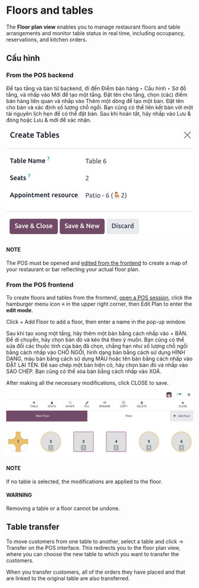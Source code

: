 # Floors and tables

The **Floor plan view** enables you to manage restaurant floors and table arrangements and monitor
table status in real time, including occupancy, reservations, and kitchen orders.

## Cấu hình

### From the POS backend

Để tạo tầng và bàn từ backend, đi đến Điểm bán hàng ‣ Cấu hình ‣ Sơ đồ tầng, và nhấp vào Mới để tạo một tầng. Đặt tên cho tầng, chọn (các) điểm bán hàng liên quan và nhấp vào Thêm một dòng để tạo một bàn. Đặt tên cho bàn và xác định số lượng chỗ ngồi. Bạn cũng có thể liên kết bàn với một tài nguyên lịch hẹn để có thể đặt bàn. Sau khi hoàn tất, hãy nhấp vào Lưu & đóng hoặc Lưu & mới để xác nhận.

![window to create a table in the POS backend](../../../../.gitbook/assets/table-creation-backend.png)

#### NOTE
The POS must be opened and [edited from the frontend](#floors-tables-frontend) to create a
map of your restaurant or bar reflecting your actual floor plan.

<a id="floors-tables-frontend"></a>

### From the POS frontend

To create floors and tables from the frontend, [open a POS session](../../point_of_sale.md#pos-session-start), click
the hamburger menu icon ≡ in the upper right corner, then Edit Plan to enter
the **edit mode**.

Click + Add Floor to add a floor, then enter a name in the pop-up window.

Sau khi tạo xong một tầng, hãy thêm một bàn bằng cách nhấp vào + BÀN. Để di chuyển, hãy chọn bàn đó và kéo thả theo ý muốn. Bạn cũng có thể sửa đổi các thuộc tính của bàn đã chọn, chẳng hạn như số lượng chỗ ngồi bằng cách nhấp vào CHỖ NGỒI, hình dạng bàn bằng cách sử dụng HÌNH DẠNG, màu bàn bằng cách sử dụng MÀU hoặc tên bàn bằng cách nhấp vào ĐẶT LẠI TÊN. Để sao chép một bàn hiện có, hãy chọn bàn đó và nhấp vào SAO CHÉP. Bạn cũng có thể xóa bàn bằng cách nhấp vào XOÁ.

After making all the necessary modifications, click CLOSE to save.

![the floor plan view in edit mode.](../../../../.gitbook/assets/floor-map.png)

#### NOTE
If no table is selected, the modifications are applied to the floor.

#### WARNING
Removing a table or a floor cannot be undone.

<a id="floors-tables-transfer"></a>

## Table transfer

To move customers from one table to another, select a table and click → Transfer on the
POS interface. This redirects you to the floor plan view, where you can choose the new table to
which you want to transfer the customers.

When you transfer customers, all of the orders they have placed and that are linked to the original
table are also transferred.
